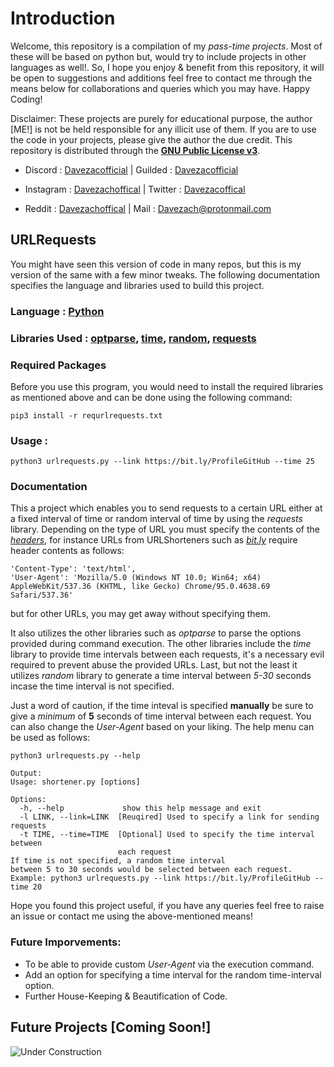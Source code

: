 # Introduction

Welcome, this repository is a compilation of my *pass-time projects*. Most of these will be based on python but, would try to include
projects in other languages as well!. So, I hope you enjoy & benefit from this repository, it will be open to suggestions and additions
feel free to contact me through the means below for collaborations and queries which you may have. Happy Coding!

Disclaimer: These projects are purely for educational purpose, the author [ME!] is not be held responsible for any illicit use of them.
            If you are to use the code in your projects, please give the author the due credit. This repository is distributed through 
            the [**GNU Public License v3**](https://www.gnu.org/licenses/gpl-3.0.en.html).

- Discord : [Davezacofficial](https://discord.com/users/585744645862981644)	|	Guilded : [Davezacofficial](https://www.guilded.gg/u/davezacofficial)

- Instagram : [Davezachoffical](https://www.instagram.com/davezachofficial/)	|	Twitter : [Davezacoffical](https://twitter.com/Davezacofficial)

- Reddit : [Davezachoffical](https://www.reddit.com/user/Davezachofficial)	|	Mail : [Davezach@protonmail.com](mailto:davezach@protonmail.com)



## URLRequests

You might have seen this version of code in many repos, but this is my version of the same with a few minor tweaks. The following documentation specifies the language 
and libraries used to build this project.

### Language : [**Python**](https://www.python.org/)

### Libraries Used : [optparse](https://docs.python.org/3/library/optparse.html), [time](https://docs.python.org/3/library/time.html), [random](https://docs.python.org/3/library/random.html), [requests](https://requests.readthedocs.io/en/latest/)

### Required Packages
Before you use this program, you would need to install the required libraries as mentioned above and can be done using the following command:

```
pip3 install -r requrlrequests.txt
```

### Usage : 

```
python3 urlrequests.py --link https://bit.ly/ProfileGitHub --time 25 
```
					
### Documentation 

This a project which enables you to send requests to a certain URL either at a fixed interval of time or random interval of time by using the *requests* library.
Depending on the type of URL you must specify the contents of the [*headers*](https://www.geeksforgeeks.org/http-headers/), for instance URLs from URLShorteners 
such as [*bit.ly*](https://bit.ly) require header contents as follows: 
```
'Content-Type': 'text/html',
'User-Agent': 'Mozilla/5.0 (Windows NT 10.0; Win64; x64) AppleWebKit/537.36 (KHTML, like Gecko) Chrome/95.0.4638.69 Safari/537.36' 
```
but for other URLs, you may get away without specifying them. 

It also utilizes the other libraries such as *optparse*  to parse the options provided during command execution. The other libraries include
the *time* library to provide time intervals between each requests, it's a necessary evil required to prevent abuse the provided URLs. Last, but not the least it utilizes
*random* library to generate a time interval between *5-30* seconds incase the time interval is not specified.

Just a word of caution, if the time inteval is specified **manually** be sure 
to give a *minimum* of **5** seconds of time interval between each request. You can also change the *User-Agent* based on your liking. The help menu can be used as follows:

```
python3 urlrequests.py --help 

Output:
Usage: shortener.py [options]

Options:
  -h, --help             show this help message and exit
  -l LINK, --link=LINK  [Reuqired] Used to specify a link for sending requests
  -t TIME, --time=TIME  [Optional] Used to specify the time interval between
                        each request
If time is not specified, a random time interval
between 5 to 30 seconds would be selected between each request.
Example: python3 urlrequests.py --link https://bit.ly/ProfileGitHub --time 20

```

Hope you found this project useful, if you have any queries feel free to raise an issue or contact me using the above-mentioned means! 

### Future Imporvements:

- To be able to provide custom *User-Agent* via the execution command.
- Add an option for specifying a time interval for the random time-interval option.
- Further House-Keeping & Beautification of Code.

## Future Projects [Coming Soon!]

![Under Construction](https://user-images.githubusercontent.com/83908831/189478899-ce0f9de1-f24b-4118-9882-b5f6ddaab72d.png)






											 
